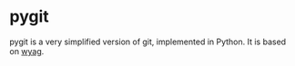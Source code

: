 # pygit

pygit is a very simplified version of git, implemented in Python.
It is based on [wyag](https://wyag.thb.lt/).
